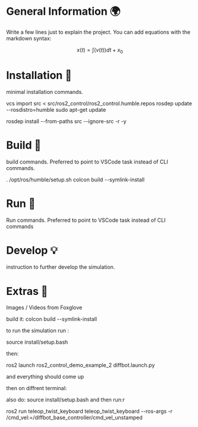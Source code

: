 # General Information 🌍
Write a few lines just to explain the project. 
You can add equations with the markdown syntax:

$$ x(t) = \int(v(t))dt + x_0 $$

# Installation 🛫
minimal installation commands.

vcs import src < src/ros2_control/ros2_control.humble.repos
rosdep update --rosdistro=humble
sudo apt-get update

rosdep install --from-paths src --ignore-src -r -y

# Build :tractor:
build commands. Preferred to point to VSCode task instead of CLI commands.

. /opt/ros/humble/setup.sh
colcon build --symlink-install


# Run 🚀
Run commands. Preferred to point to VSCode task instead of CLI commands


# Develop :bulb:
instruction to further develop the simulation.

# Extras :eyes:
Images / Videos from Foxglove


build it:
colcon build --symlink-install

to run the simulation run :

source install/setup.bash

then:

ros2 launch ros2_control_demo_example_2 diffbot.launch.py 

and everything should come up


then on diffrent terminal: 

also do:
source install/setup.bash
and then run:r

ros2 run teleop_twist_keyboard teleop_twist_keyboard --ros-args -r /cmd_vel:=/diffbot_base_controller/cmd_vel_unstamped
